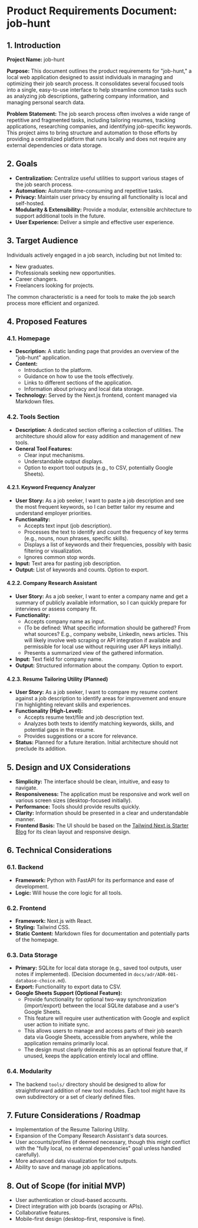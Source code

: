 # Product Requirements Document: job-hunt

## 1. Introduction

**Project Name:** job-hunt

**Purpose:** This document outlines the product requirements for "job-hunt," a local web application designed to assist individuals in managing and optimizing their job search process. It consolidates several focused tools into a single, easy-to-use interface to help streamline common tasks such as analyzing job descriptions, gathering company information, and managing personal search data.

**Problem Statement:** The job search process often involves a wide range of repetitive and fragmented tasks, including tailoring resumes, tracking applications, researching companies, and identifying job-specific keywords. This project aims to bring structure and automation to those efforts by providing a centralized platform that runs locally and does not require any external dependencies or data storage.

## 2. Goals

*   **Centralization:** Centralize useful utilities to support various stages of the job search process.
*   **Automation:** Automate time-consuming and repetitive tasks.
*   **Privacy:** Maintain user privacy by ensuring all functionality is local and self-hosted.
*   **Modularity & Extensibility:** Provide a modular, extensible architecture to support additional tools in the future.
*   **User Experience:** Deliver a simple and effective user experience.

## 3. Target Audience

Individuals actively engaged in a job search, including but not limited to:
*   New graduates.
*   Professionals seeking new opportunities.
*   Career changers.
*   Freelancers looking for projects.

The common characteristic is a need for tools to make the job search process more efficient and organized.

## 4. Proposed Features

### 4.1. Homepage
*   **Description:** A static landing page that provides an overview of the "job-hunt" application.
*   **Content:**
    *   Introduction to the platform.
    *   Guidance on how to use the tools effectively.
    *   Links to different sections of the application.
    *   Information about privacy and local data storage.
*   **Technology:** Served by the Next.js frontend, content managed via Markdown files.

### 4.2. Tools Section
*   **Description:** A dedicated section offering a collection of utilities. The architecture should allow for easy addition and management of new tools.
*   **General Tool Features:**
    *   Clear input mechanisms.
    *   Understandable output displays.
    *   Option to export tool outputs (e.g., to CSV, potentially Google Sheets).

#### 4.2.1. Keyword Frequency Analyzer
*   **User Story:** As a job seeker, I want to paste a job description and see the most frequent keywords, so I can better tailor my resume and understand employer priorities.
*   **Functionality:**
    *   Accepts text input (job description).
    *   Processes the text to identify and count the frequency of key terms (e.g., nouns, noun phrases, specific skills).
    *   Displays a list of keywords and their frequencies, possibly with basic filtering or visualization.
    *   Ignores common stop words.
*   **Input:** Text area for pasting job description.
*   **Output:** List of keywords and counts. Option to export.

#### 4.2.2. Company Research Assistant
*   **User Story:** As a job seeker, I want to enter a company name and get a summary of publicly available information, so I can quickly prepare for interviews or assess company fit.
*   **Functionality:**
    *   Accepts company name as input.
    *   (To be defined: What specific information should be gathered? From what sources? E.g., company website, LinkedIn, news articles. This will likely involve web scraping or API integration if available and permissible for local use without requiring user API keys initially).
    *   Presents a summarized view of the gathered information.
*   **Input:** Text field for company name.
*   **Output:** Structured information about the company. Option to export.

#### 4.2.3. Resume Tailoring Utility (Planned)
*   **User Story:** As a job seeker, I want to compare my resume content against a job description to identify areas for improvement and ensure I'm highlighting relevant skills and experiences.
*   **Functionality (High-Level):**
    *   Accepts resume text/file and job description text.
    *   Analyzes both texts to identify matching keywords, skills, and potential gaps in the resume.
    *   Provides suggestions or a score for relevance.
*   **Status:** Planned for a future iteration. Initial architecture should not preclude its addition.

## 5. Design and UX Considerations

*   **Simplicity:** The interface should be clean, intuitive, and easy to navigate.
*   **Responsiveness:** The application must be responsive and work well on various screen sizes (desktop-focused initially).
*   **Performance:** Tools should provide results quickly.
*   **Clarity:** Information should be presented in a clear and understandable manner.
*   **Frontend Basis:** The UI should be based on the [Tailwind Next.js Starter Blog](https://timlrx.github.io/tailwind-nextjs-starter-blog/) for its clean layout and responsive design.

## 6. Technical Considerations

### 6.1. Backend
*   **Framework:** Python with FastAPI for its performance and ease of development.
*   **Logic:** Will house the core logic for all tools.

### 6.2. Frontend
*   **Framework:** Next.js with React.
*   **Styling:** Tailwind CSS.
*   **Static Content:** Markdown files for documentation and potentially parts of the homepage.

### 6.3. Data Storage
*   **Primary:** SQLite for local data storage (e.g., saved tool outputs, user notes if implemented). (Decision documented in `docs/adr/ADR-001-database-choice.md`).
*   **Export:** Functionality to export data to CSV.
*   **Google Sheets Support (Optional Feature):**
    *   Provide functionality for optional two-way synchronization (import/export) between the local SQLite database and a user's Google Sheets.
    *   This feature will require user authentication with Google and explicit user action to initiate sync.
    *   This allows users to manage and access parts of their job search data via Google Sheets, accessible from anywhere, while the application remains primarily local.
    *   The design must clearly delineate this as an optional feature that, if unused, keeps the application entirely local and offline.

### 6.4. Modularity
*   The backend `tools/` directory should be designed to allow for straightforward addition of new tool modules. Each tool might have its own subdirectory or a set of clearly defined files.

## 7. Future Considerations / Roadmap

*   Implementation of the Resume Tailoring Utility.
*   Expansion of the Company Research Assistant's data sources.
*   User accounts/profiles (if deemed necessary, though this might conflict with the "fully local, no external dependencies" goal unless handled carefully).
*   More advanced data visualization for tool outputs.
*   Ability to save and manage job applications.

## 8. Out of Scope (for initial MVP)

*   User authentication or cloud-based accounts.
*   Direct integration with job boards (scraping or APIs).
*   Collaborative features.
*   Mobile-first design (desktop-first, responsive is fine).
